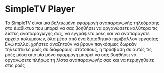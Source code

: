 # SimpleTV Player

Το SimpleTV είναι μια βελτιωμένη εφαρμογή αναπαραγωγής τηλεόρασης στο Διαδίκτυο που μπορεί να σας βοηθήσει να οργανώσετε καλύτερα τις λίστες αναπαραγωγής σας, να εγγράψετε ροές και να αναπαράγετε αρχεία πολυμέσων, όλα μέσα από ένα διαισθητικό περιβάλλον εργασίας. Ενώ πολλοί χρήστες αναζητούν να βρουν παγκόσμιες δωρεάν τηλεοπτικές ροές σε διάφορους ιστότοπους, η πρόσβαση σε αυτές τις ροές μέσα από μία μόνο εφαρμογή μπορεί να σας βοηθήσει να οργανώσετε πλήρως τη λίστα αναπαραγωγής σας και να περιηγηθείτε στις ροές
